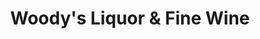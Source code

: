 ---
title: "Woody's Liquor & Fine Wine"
url: /clearwater/woodys-liquor-und-fine-wine/
shop: Spirituosen
---